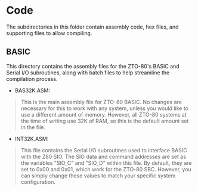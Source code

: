 # Code
The subdirectories in this folder contain assembly code, hex files, and supporting files to allow compiling.

## BASIC
This directory contains the assembly files for the ZTO-80's BASIC and Serial I/O subroutines, along with batch files to help streamline the compilation process.

- BAS32K.ASM:
> This is the main assembly file for ZTO-80 BASIC. No changes are necessary for this to work with any system, unless you would like to use a different amount of memory. However, all ZTO-80 systems at the time of writing use 32K of RAM, so this is the default amount set in the file.

- INT32K.ASM:
> This file contains the Serial I/O subroutines used to interface BASIC with the Z80 SIO.
The SIO data and command addresses are set as the variables "SIO_C" and "SIO_D" within this file. By default, they are set to 0x00 and 0x01, which work for the ZTO-80 SBC. However, you can simply change these values to match your specific system configuration.
